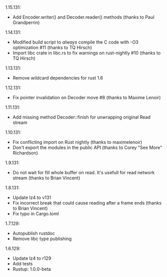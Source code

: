 1.15.131:

 * Add Encoder.writer() and Decoder.reader() methods (thanks to Paul Grandperrin)

1.14.131:

 * Modified build script to *always* compile the C code with -O3 optimization #11 (thanks to TQ Hirsch)
 * Import libc crate in libc.rs to fix warnings on rust-nightly #10 (thanks to TQ Hirsch)

1.13.131:

 * Remove wildcard dependencies for rust 1.6

1.12.131:

 * Fix pointer invalidation on Decoder move #8 (thanks to Maxime Lenoir)

1.11.131:

 * Add missing method Decoder::finish for unwrapping original Read stream

1.10.131:

 * Fix conflicting import on Rust nightly (thanks to maximelenoir)
 * Don't export the modules in the public API (thanks to Corey "See More" Richardson)

1.9.131:

 * Do not wait for fill whole buffer on read. It's usefull for read network stream (thanks to Brian Vincent)

1.8.131:

 * Update lz4 to v131
 * Fix incorrect break that could cause reading after a frame ends (thanks to Brian Vincent)
 * Fix typo in Cargo.toml

1.7.129:

 * Autopublish rustdoc
 * Remove libc type publishing

1.6.129:

 * Update lz4 to r129
 * Add tests
 * Rustup: 1.0.0-beta
